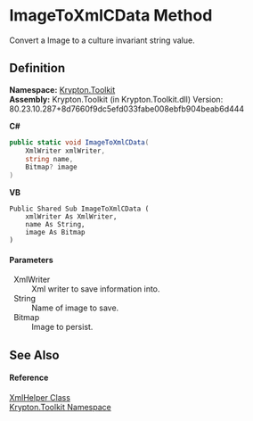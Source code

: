 # ImageToXmlCData Method


Convert a Image to a culture invariant string value.



## Definition
**Namespace:** <a href="79d2eac2-21f4-54ff-7552-b20c33c30600.md">Krypton.Toolkit</a>  
**Assembly:** Krypton.Toolkit (in Krypton.Toolkit.dll) Version: 80.23.10.287+8d7660f9dc5efd033fabe008ebfb904beab6d444

**C#**
``` C#
public static void ImageToXmlCData(
	XmlWriter xmlWriter,
	string name,
	Bitmap? image
)
```
**VB**
``` VB
Public Shared Sub ImageToXmlCData ( 
	xmlWriter As XmlWriter,
	name As String,
	image As Bitmap
)
```



#### Parameters
<dl><dt>  XmlWriter</dt><dd>Xml writer to save information into.</dd><dt>  String</dt><dd>Name of image to save.</dd><dt>  Bitmap</dt><dd>Image to persist.</dd></dl>

## See Also


#### Reference
<a href="51091e9d-6423-049a-ae4f-e48900b46077.md">XmlHelper Class</a>  
<a href="79d2eac2-21f4-54ff-7552-b20c33c30600.md">Krypton.Toolkit Namespace</a>  
